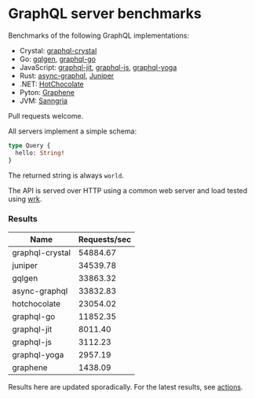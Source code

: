 # GraphQL server benchmarks

Benchmarks of the following GraphQL implementations:

* Crystal: [graphql-crystal](https://github.com/graphql-crystal/graphql)
* Go: [gqlgen](https://github.com/99designs/gqlgen), [graphql-go](https://github.com/graphql-go/graphql)
* JavaScript: [graphql-jit](https://github.com/zalando-incubator/graphql-jit), [graphql-js](https://github.com/graphql/graphql-js), [graphql-yoga](https://github.com/dotansimha/graphql-yoga)
* Rust: [async-graphql](https://github.com/async-graphql/async-graphql), [Juniper](https://github.com/graphql-rust/juniper)
* .NET: [HotChocolate](https://github.com/ChilliCream/hotchocolate)
* Pyton: [Graphene](https://github.com/graphql-python/graphene)
* JVM: [Sanngria](https://github.com/sangria-graphql/sangria)

Pull requests welcome.

All servers implement a simple schema:

```graphql
type Query {
  hello: String!
}
```

The returned string is always `world`.

The API is served over HTTP using a common web server and load tested using [wrk](https://github.com/wg/wrk).

### Results

| Name            | Requests/sec |
|-----------------|--------------|
| graphql-crystal | 54884.67     |
| juniper         | 34539.78     |
| gqlgen          | 33863.32     |
| async-graphql   | 33832.83     |
| hotchocolate    | 23054.02     |
| graphql-go      | 11852.35     |
| graphql-jit     | 8011.40      |
| graphql-js      | 3112.23      |
| graphql-yoga    | 2957.19      |
| graphene        | 1438.09      |

Results here are updated sporadically. For the latest results, see [actions](https://github.com/graphql-crystal/benchmarks/actions).